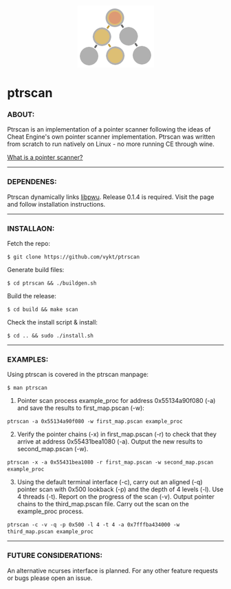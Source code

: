 <p align="center">
    <img src="logo.png">
</p>

# ptrscan

### ABOUT:

Ptrscan is an implementation of a pointer scanner following the ideas of Cheat Engine's own pointer scanner implementation. Ptrscan was written from scratch to run natively on Linux - no more running CE through wine. 

[What is a pointer scanner?](https://guidedhacking.com/threads/cheat-engine-how-to-pointer-scan-with-pointermaps.9739/)

---

### DEPENDENES:

Ptrscan dynamically links [libpwu](https://github.com/vykt/libpwu). Release 0.1.4 is required. Visit the page and follow installation instructions.

---

### INSTALLAON:

Fetch the repo:
```
$ git clone https://github.com/vykt/ptrscan
```

Generate build files:
```
$ cd ptrscan && ./buildgen.sh
```

Build the release:
```
$ cd build && make scan
```

Check the install script & install:
```
$ cd .. && sudo ./install.sh
```

---

### EXAMPLES:

Using ptrscan is covered in the ptrscan manpage:
```
$ man ptrscan
```

1) Pointer scan process example\_proc for address 0x55134a90f080 (-a) and save the results to first\_map.pscan (-w):
```
ptrscan -a 0x55134a90f080 -w first_map.pscan example_proc
```

2) Verify the pointer chains (-x) in first\_map.pscan (-r) to check that they arrive at address 0x55431bea1080 (-a). Output the new results to second\_map.pscan (-w).
```
ptrscan -x -a 0x55431bea1080 -r first_map.pscan -w second_map.pscan example_proc
```

3) Using the default terminal interface (-c), carry out an aligned (-q) pointer scan with 0x500 lookback (-p) and the depth of 4 levels (-l). Use 4 threads (-t). Report on the progress of the scan (-v). Output pointer chains to the third\_map.pscan file. Carry out the scan on the example\_proc process.
```
ptrscan -c -v -q -p 0x500 -l 4 -t 4 -a 0x7fffba434000 -w third_map.pscan example_proc
```

---

### FUTURE CONSIDERATIONS:

An alternative ncurses interface is planned. For any other feature requests or bugs please open an issue.
